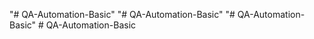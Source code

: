 "# QA-Automation-Basic" 
"# QA-Automation-Basic" 
"# QA-Automation-Basic" 
#   Q A - A u t o m a t i o n - B a s i c  
 